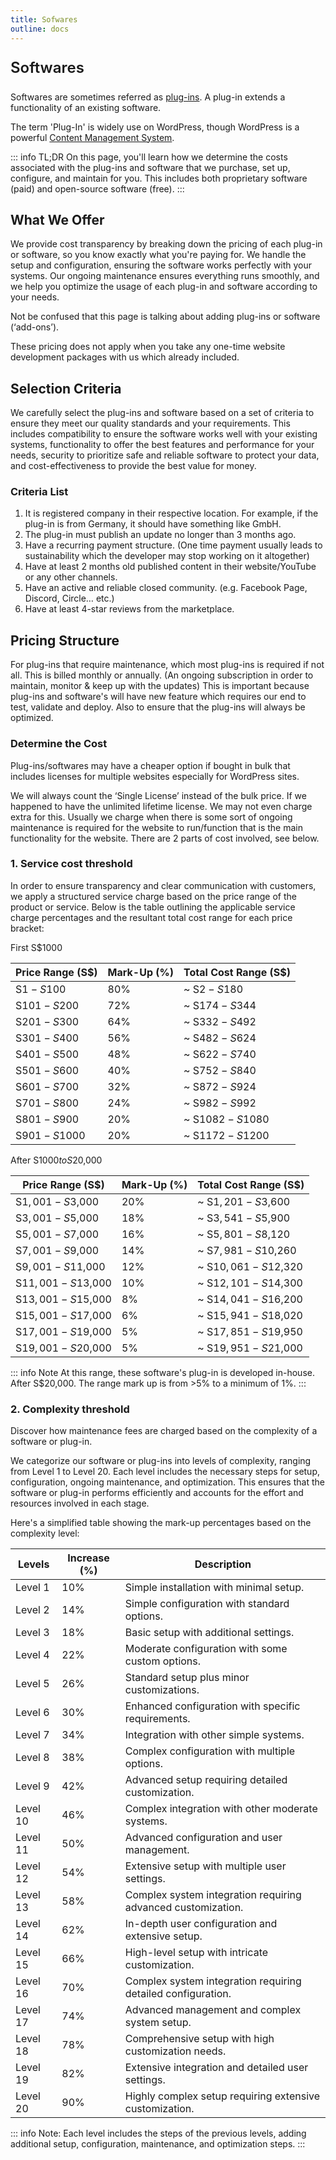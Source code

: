```yaml
---
title: Sofwares
outline: docs
---
```


<p style="font-size: 24px; font-weight: 600">Softwares</p>

Softwares are sometimes referred as [plug-ins](/introduction/glossaries.html#plug-in). A plug-in extends a functionality of an existing software.

The term 'Plug-In' is widely use on WordPress, though WordPress is a powerful [Content Management System](/introduction/glossaries.html#cms).

::: info TL;DR
On this page, you'll learn how we determine the costs associated with the plug-ins and software that we purchase, set up, configure, and maintain for you. This includes both proprietary software (paid) and open-source software (free).
:::

## What We Offer

We provide cost transparency by breaking down the pricing of each plug-in or software, so you know exactly what you're paying for. We handle the setup and configuration, ensuring the software works perfectly with your systems. Our ongoing maintenance ensures everything runs smoothly, and we help you optimize the usage of each plug-in and software according to your needs.

Not be confused that this page is talking about adding plug-ins or software (‘add-ons’).

These pricing does not apply when you take any one-time website development packages with us which already included.

## Selection Criteria

We carefully select the plug-ins and software based on a set of criteria to ensure they meet our quality standards and your requirements. This includes compatibility to ensure the software works well with your existing systems, functionality to offer the best features and performance for your needs, security to prioritize safe and reliable software to protect your data, and cost-effectiveness to provide the best value for money.

### Criteria List

1. It is registered company in their respective location. For example, if the plug-in is from Germany, it should have something like GmbH.
2. The plug-in must publish an update no longer than 3 months ago.
3. Have a recurring payment structure. (One time payment usually leads to sustainability which the developer may stop working on it altogether)
4. Have at least 2 months old published content in their website/YouTube or any other channels.
5. Have an active and reliable closed community. (e.g. Facebook Page, Discord, Circle… etc.)
6. Have at least 4-star reviews from the marketplace.

## Pricing Structure

For plug-ins that require maintenance, which most plug-ins is required if not all. This is billed monthly or annually. (An ongoing subscription in order to maintain, monitor & keep up with the updates) This is important because plug-ins and software's will have new feature which requires our end to test, validate and deploy. Also to ensure that the plug-ins will always be optimized.

### Determine the Cost

Plug-ins/softwares may have a cheaper option if bought in bulk that includes licenses for multiple websites especially for WordPress sites.

We will always count the ‘Single License’ instead of the bulk price. If we happened to have the unlimited lifetime license. We may not even charge extra for this. Usually we charge when there is some sort of ongoing maintenance is required for the website to run/function that is the main functionality for the website. There are 2 parts of cost involved, see below.

### 1. Service cost threshold

In order to ensure transparency and clear communication with customers, we apply a structured service charge based on the price range of the product or service. Below is the table outlining the applicable service charge percentages and the resultant total cost range for each price bracket:

First S$1000

| **Price Range (S$)** | **Mark-Up (%)** | **Total Cost Range (S$)** |
| --- | --- | --- |
| S$1 - S$100 | 80% | ~ S$2 - S$180 |
| S$101 - S$200 | 72% | ~ S$174 - S$344 |
| S$201 - S$300 | 64% | ~ S$332 - S$492 |
| S$301 - S$400 | 56% | ~ S$482 - S$624 |
| S$401 - S$500 | 48% | ~ S$622 - S$740 |
| S$501 - S$600 | 40% | ~ S$752 - S$840 |
| S$601 - S$700 | 32% | ~ S$872 - S$924 |
| S$701 - S$800 | 24% | ~ S$982 - S$992 |
| S$801 - S$900 | 20% | ~ S$1082 - S$1080 |
| S$901 - S$1000 | 20% | ~ S$1172 - S$1200 |

After S$1000 to S$20,000

| **Price Range (S$)** | **Mark-Up (%)** | **Total Cost Range (S$)** |
| --- | --- | --- |
| S$1,001 - S$3,000 | 20% | ~ S$1,201 - S$3,600 |
| S$3,001 - S$5,000 | 18% | ~ S$3,541 - S$5,900 |
| S$5,001 - S$7,000 | 16% | ~ S$5,801 - S$8,120 |
| S$7,001 - S$9,000 | 14% | ~ S$7,981 - S$10,260 |
| S$9,001 - S$11,000 | 12% | ~ S$10,061 - S$12,320 |
| S$11,001 - S$13,000 | 10% | ~ S$12,101 - S$14,300 |
| S$13,001 - S$15,000 | 8% | ~ S$14,041 - S$16,200 |
| S$15,001 - S$17,000 | 6% | ~ S$15,941 - S$18,020 |
| S$17,001 - S$19,000 | 5% | ~ S$17,851 - S$19,950 |
| S$19,001 - S$20,000 | 5% | ~ S$19,951 - S$21,000 |


::: info Note
At this range, these software's plug-in is developed in-house.
After S$20,000. The range mark up is from >5% to a minimum of 1%.
:::

### 2. Complexity threshold

Discover how maintenance fees are charged based on the complexity of a software or plug-in.

We categorize our software or plug-ins into levels of complexity, ranging from Level 1 to Level 20. Each level includes the necessary steps for setup, configuration, ongoing maintenance, and optimization. This ensures that the software or plug-in performs efficiently and accounts for the effort and resources involved in each stage.

Here's a simplified table showing the mark-up percentages based on the complexity level:

| **Levels** | **Increase (%)** | **Description** |
| --- | --- | --- |
| Level 1 | 10% | Simple installation with minimal setup. |
| Level 2 | 14% | Simple configuration with standard options. |
| Level 3 | 18% | Basic setup with additional settings. |
| Level 4 | 22% | Moderate configuration with some custom options. |
| Level 5 | 26% | Standard setup plus minor customizations. |
| Level 6 | 30% | Enhanced configuration with specific requirements. |
| Level 7 | 34% | Integration with other simple systems. |
| Level 8 | 38% | Complex configuration with multiple options. |
| Level 9 | 42% | Advanced setup requiring detailed customization. |
| Level 10 | 46% | Complex integration with other moderate systems. |
| Level 11 | 50% | Advanced configuration and user management. |
| Level 12 | 54% | Extensive setup with multiple user settings. |
| Level 13 | 58% | Complex system integration requiring advanced customization. |
| Level 14 | 62% | In-depth user configuration and extensive setup. |
| Level 15 | 66% | High-level setup with intricate customization. |
| Level 16 | 70% | Complex system integration requiring detailed configuration. |
| Level 17 | 74% | Advanced management and complex system setup. |
| Level 18 | 78% | Comprehensive setup with high customization needs. |
| Level 19 | 82% | Extensive integration and detailed user settings. |
| Level 20 | 90% | Highly complex setup requiring extensive customization. |

::: info Note:
Each level includes the steps of the previous levels, adding additional setup, configuration, maintenance, and optimization steps.
:::

